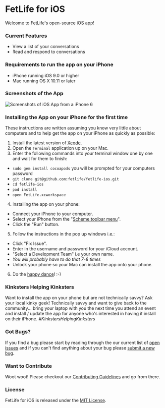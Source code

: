 # FetLife for iOS

Welcome to FetLife's open-source iOS app!

### Current Features

- View a list of your conversations
- Read and respond to conversations


### Requirements to run the app on your iPhone

- iPhone running iOS 9.0 or higher
- Mac running OS X 10.11 or later


### Screenshots of the App

![Screenshots of iOS App from a iPhone 6](https://cloud.githubusercontent.com/assets/22100/14684831/a0d2c0c4-06e6-11e6-8d9a-177caf8cb410.png)


### Installing the App on your iPhone for the first time

These instructions are written assuming you know very little about computers and to help get the app on your iPhone as quickly as possible:

1. Install the latest version of [Xcode](https://itunes.apple.com/ca/app/xcode/id497799835?mt=12).
2. Open the `Terminal` application up on your Mac.
3. Enter the following commands into your terminal window one by one and wait for them to finish:
  - `sudo gem install cocoapods` you will be prompted for your computers password
  - `git clone git@github.com:fetlife/fetlife-ios.git`
  - `cd fetlife-ios`
  - `pod install`
  - `open FetLife.xcworkspace`
4. Installing the app on your phone:
  - Connect your iPhone to your computer.
  - Select your iPhone from the "[Scheme toolbar menu](https://developer.apple.com/library/ios/documentation/IDEs/Conceptual/AppDistributionGuide/Art/5_launchappondevice_2x.png)".
  - Click the "Run" button.
5. Follow the instructions in the pop up windows i.e.:
  - Click "Fix Issue".
  - Enter in the username and password for your iCloud account.
  - "Select a Development Team" i.e your own name.
  - *You will probably have to do that 7-8 times*
  - Unlock your phone so your Mac can install the app onto your phone.
6. Do the [happy dance](https://www.youtube.com/watch?v=Ckt5JgshnaA)! :-)


### Kinksters Helping Kinksters

Want to install the app on your phone but are not technically savvy? Ask your local kinky geek! Technically savvy and want to give back to the community... bring your laptop with you the next time you attend an event and install / update the app for anyone who's interested in having it install on their iPhone. *#KinkstersHelpingKinksters*


### Got Bugs?

If you find a bug please start by reading through the our current list of [open issues](https://github.com/fetlife/fetlife-ios/issues) and if you can't find anything about your bug please [submit a new bug](https://github.com/fetlife/fetlife-ios/issues/new).


### Want to Contribute

Woot woot! Please checkout our [Contributing Guidelines](https://github.com/fetlife/fetlife-ios/blob/master/CONTRIBUTING.md) and go from there.


### License

FetLife for iOS is released under the [MIT License](http://www.opensource.org/licenses/MIT).
